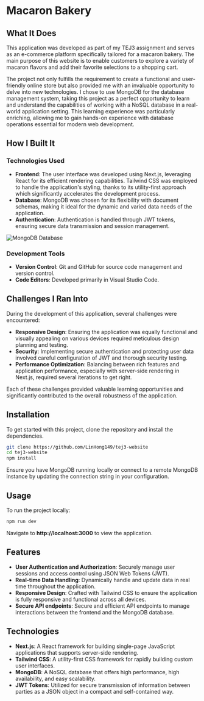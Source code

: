 # Macaron Bakery

## What It Does

This application was developed as part of my TEJ3 assignment and serves as an e-commerce platform specifically tailored for a macaron bakery. The main purpose of this website is to enable customers to explore a variety of macaron flavors and add their favorite selections to a shopping cart.

The project not only fulfills the requirement to create a functional and user-friendly online store but also provided me with an invaluable opportunity to delve into new technologies. I chose to use MongoDB for the database management system, taking this project as a perfect opportunity to learn and understand the capabilities of working with a NoSQL database in a real-world application setting. This learning experience was particularly enriching, allowing me to gain hands-on experience with database operations essential for modern web development.


## How I Built It

### Technologies Used
- **Frontend**: The user interface was developed using Next.js, leveraging React for its efficient rendering capabilities. Tailwind CSS was employed to handle the application's styling, thanks to its utility-first approach which significantly accelerates the development process.
- **Database**: MongoDB was chosen for its flexibility with document schemas, making it ideal for the dynamic and varied data needs of the application.
- **Authentication**: Authentication is handled through JWT tokens, ensuring secure data transmission and session management.

![MongoDB Database](https://cdn.discordapp.com/attachments/1070372249959407646/1234323027861311498/image.png?ex=66305066&is=662efee6&hm=bac319489d6b6bd9d2cc71a22a561fc123680b3bf33a987801c11b9068e4508d&)

### Development Tools
- **Version Control**: Git and GitHub for source code management and version control.
- **Code Editors**: Developed primarily in Visual Studio Code.

## Challenges I Ran Into

During the development of this application, several challenges were encountered:

- **Responsive Design**: Ensuring the application was equally functional and visually appealing on various devices required meticulous design planning and testing.
- **Security**: Implementing secure authentication and protecting user data involved careful configuration of JWT and thorough security testing.
- **Performance Optimization**: Balancing between rich features and application performance, especially with server-side rendering in Next.js, required several iterations to get right.

Each of these challenges provided valuable learning opportunities and significantly contributed to the overall robustness of the application.

## Installation

To get started with this project, clone the repository and install the dependencies.

```bash
git clone https://github.com/LinHong149/tej3-website
cd tej3-website
npm install
```

Ensure you have MongoDB running locally or connect to a remote MongoDB instance by updating the connection string in your configuration.

## Usage

To run the project locally:

```bash
npm run dev
```

Navigate to **http://localhost:3000** to view the application.


## Features

- **User Authentication and Authorization**: Securely manage user sessions and access control using JSON Web Tokens (JWT).
- **Real-time Data Handling**: Dynamically handle and update data in real time throughout the application.
- **Responsive Design**: Crafted with Tailwind CSS to ensure the application is fully responsive and functional across all devices.
- **Secure API endpoints**: Secure and efficient API endpoints to manage interactions between the frontend and the MongoDB database.

## Technologies

- **Next.js**: A React framework for building single-page JavaScript applications that supports server-side rendering.
- **Tailwind CSS**: A utility-first CSS framework for rapidly building custom user interfaces.
- **MongoDB**: A NoSQL database that offers high performance, high availability, and easy scalability.
- **JWT Tokens**: Utilized for secure transmission of information between parties as a JSON object in a compact and self-contained way.

